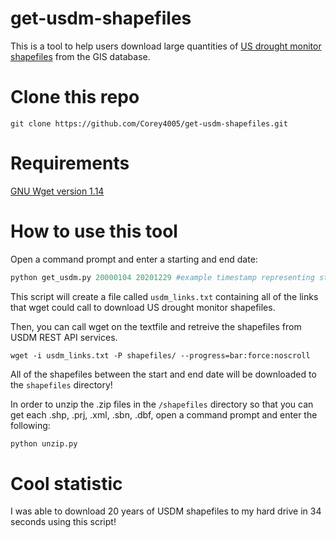 # get-usdm-shapefiles
This is a tool to help users download large quantities of [US drought monitor shapefiles](https://droughtmonitor.unl.edu/DmData/GISData.aspx) from the GIS database.

# Clone this repo
```
git clone https://github.com/Corey4005/get-usdm-shapefiles.git
```
# Requirements 
[GNU Wget version 1.14](https://www.gnu.org/software/wget/)

# How to use this tool

Open a command prompt and enter a starting and end date:

```python
python get_usdm.py 20000104 20201229 #example timestamp representing startdate 2000-01-04 and enddate 2020-12-29 (20 years!) 
```
This script will create a file called `usdm_links.txt` containing all of the links that wget could call to download US drought monitor shapefiles. 

Then, you can call wget on the textfile and retreive the shapefiles from USDM REST API services. 

```
wget -i usdm_links.txt -P shapefiles/ --progress=bar:force:noscroll
```
All of the shapefiles between the start and end date will be downloaded to the `shapefiles` directory!

In order to unzip the .zip files in the `/shapefiles` directory so that you can get each .shp, .prj, .xml, .sbn, .dbf, open a command prompt and enter the following:

```python
python unzip.py
```
# Cool statistic

I was able to download 20 years of USDM shapefiles to my hard drive in 34 seconds using this script! 
